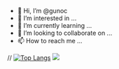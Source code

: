 - 👋 Hi, I’m @gunoc
- 👀 I’m interested in ...
- 🌱 I’m currently learning ...
- 💞️ I’m looking to collaborate on ...
- 📫 How to reach me ...

<!---
gunoc/gunoc is a ✨ special ✨ repository because its `README.md` (this file) appears on your GitHub profile.
You can click the Preview link to take a look at your changes.
--->


// [![Top Langs](https://github-readme-stats.vercel.app/api/top-langs/?username=gunoc&layout=compact)](https://github.com/gunoc/github-readme-stats)
<img src="https://github-readme-stats.vercel.app/api/top-langs/?username=gunoc&layout=compact&theme=blueberry"/>
